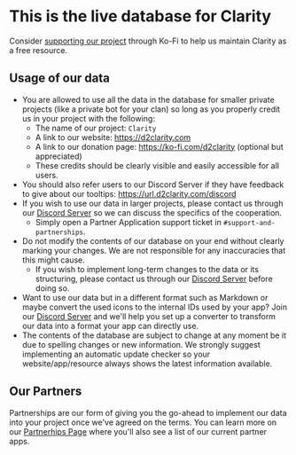 # This is the live database for Clarity

Consider [supporting our project](https://ko-fi.com/d2clarity) through Ko-Fi to help us maintain Clarity as a free resource.

## Usage of our data

- You are allowed to use all the data in the database for smaller private projects (like a private bot for your clan) so long as you properly credit us in your project with the following:
  - The name of our project: `Clarity`
  - A link to our website: <https://d2clarity.com>
  - A link to our donation page: <https://ko-fi.com/d2clarity> (optional but appreciated)
  - These credits should be clearly visible and easily accessible for all users.
- You should also refer users to our Discord Server if they have feedback to give about our tooltips: <https://url.d2clarity.com/discord>
- If you wish to use our data in larger projects, please contact us through our [Discord Server](https://url.d2clarity.com/discord) so we can discuss the specifics of the cooperation.
  - Simply open a Partner Application support ticket in `#support-and-partnerships`.
- Do not modify the contents of our database on your end without clearly marking your changes. We are not responsible for any inaccuracies that this might cause.
  - If you wish to implement long-term changes to the data or its structuring, please contact us through our [Discord Server](https://url.d2clarity.com/discord) before doing so.
- Want to use our data but in a different format such as Markdown or maybe convert the used icons to the internal IDs used by your app? Join our [Discord Server](https://url.d2clarity.com/discord) and we'll help you set up a converter to transform our data into a format your app can directly use.
- The contents of the database are subject to change at any moment be it due to spelling changes or new information. We strongly suggest implementing an automatic update checker so your website/app/resource always shows the latest information available.

## Our Partners

Partnerships are our form of giving you the go-ahead to implement our data into your project once we've agreed on the terms. You can learn more on our [Partnerhips Page](https://www.d2clarity.com/partnerships) where you'll also see a list of our current partner apps.

